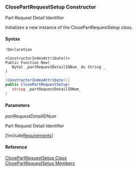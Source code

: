 ﻿### ClosePartRequestSetup Constructor

Part Request Detail Identifier

Initializes a new instance of the ClosePartRequestSetup class.

#### Syntax

```vbnet
'Declaration

<ConstructorIndexAttribute()>
Public Function New( _
   ByVal _partRequestDetailIDNum_ As String _
)
```

```csharp
[ConstructorIndexAttribute()]
public ClosePartRequestSetup( 
   string _partRequestDetailIDNum_
)
```

#### Parameters

_partRequestDetailIDNum_

Part Request Detail Identifier

[!include[Requirements](../partials/requirements.md)]

#### Reference

[ClosePartRequestSetup Class](FChoice.Toolkits.Clarify~FChoice.Toolkits.Clarify.Logistics.ClosePartRequestSetup.md)  
[ClosePartRequestSetup Members](FChoice.Toolkits.Clarify~FChoice.Toolkits.Clarify.Logistics.ClosePartRequestSetup_members.md)